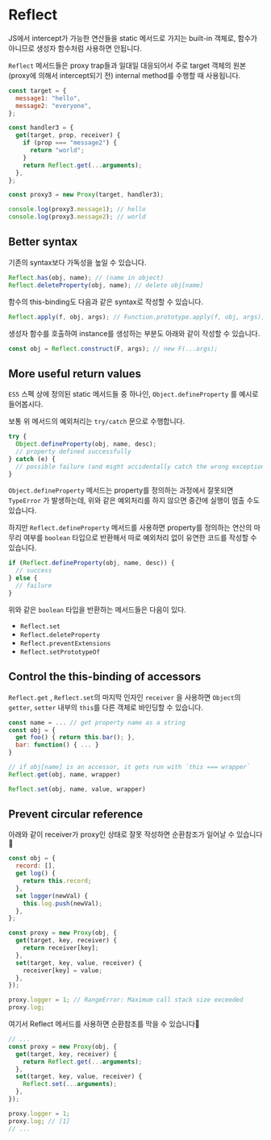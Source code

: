 # Reflect

JS에서 intercept가 가능한 연산들을 static 메서드로 가지는 built-in 객체로, 함수가 아니므로 생성자 함수처럼 사용하면 안됩니다.

`Reflect` 메서드들은 proxy trap들과 일대일 대응되어서 주로 target 객체의 원본(proxy에 의해서 intercept되기 전) internal method를 수행할 때 사용됩니다.

```js
const target = {
  message1: "hello",
  message2: "everyone",
};

const handler3 = {
  get(target, prop, receiver) {
    if (prop === "message2") {
      return "world";
    }
    return Reflect.get(...arguments);
  },
};
```

```js
const proxy3 = new Proxy(target, handler3);

console.log(proxy3.message1); // hello
console.log(proxy3.message2); // world
```

## Better syntax

기존의 syntax보다 가독성을 높일 수 있습니다.

```js
Reflect.has(obj, name); // (name in object)
Reflect.deleteProperty(obj, name); // delete obj[name]
```

함수의 this-binding도 다음과 같은 syntax로 작성할 수 있습니다.

```js
Reflect.apply(f, obj, args); // Function.prototype.apply(f, obj, args);
```

생성자 함수를 호출하여 instance를 생성하는 부분도 아래와 같이 작성할 수 있습니다.

```js
const obj = Reflect.construct(F, args); // new F(...args);
```

## More useful return values

`ES5` 스펙 상에 정의된 static 메서드들 중 하나인, `Object.defineProperty` 를 예시로 들어봅시다.

보통 위 메서드의 예외처리는 `try/catch` 문으로 수행합니다.

```js
try {
  Object.defineProperty(obj, name, desc);
  // property defined successfully
} catch (e) {
  // possible failure (and might accidentally catch the wrong exception)
}
```

`Object.defineProperty` 메서드는 property를 정의하는 과정에서 잘못되면 `TypeError` 가 발생하는데, 위와 같은 예외처리를 하지 않으면 중간에 실행이 멈출 수도 있습니다.

하지만 `Reflect.defineProperty` 메서드를 사용하면 property를 정의하는 연산의 마무리 여부를 `boolean` 타입으로 반환해서 따로 예외처리 없이 유연한 코드를 작성할 수 있습니다.

```js
if (Reflect.defineProperty(obj, name, desc)) {
  // success
} else {
  // failure
}
```

위와 같은 `boolean` 타입을 반환하는 메서드들은 다음이 있다.

- `Reflect.set`
- `Reflect.deleteProperty`
- `Reflect.preventExtensions`
- `Reflect.setPrototypeOf`

## Control the this-binding of accessors

`Reflect.get` , `Reflect.set`의 마지막 인자인 `receiver` 을 사용하면 `Object`의 `getter`, `setter` 내부의 `this`를 다른 객체로 바인딩할 수 있습니다.

```js
const name = ... // get property name as a string
const obj = {
  get foo() { return this.bar(); },
  bar: function() { ... }
}

// if obj[name] is an accessor, it gets run with `this === wrapper`
Reflect.get(obj, name, wrapper)

Reflect.set(obj, name, value, wrapper)
```

## Prevent circular reference

아래와 같이 receiver가 proxy인 상태로 잘못 작성하면 순환참조가 일어날 수 있습니다🤮

```js
const obj = {
  record: [],
  get log() {
    return this.record;
  },
  set logger(newVal) {
    this.log.push(newVal);
  },
};

const proxy = new Proxy(obj, {
  get(target, key, receiver) {
    return receiver[key];
  },
  set(target, key, value, receiver) {
    receiver[key] = value;
  },
});

proxy.logger = 1; // RangeError: Maximum call stack size exceeded
proxy.log;
```

여기서 Reflect 메서드를 사용하면 순환참조를 막을 수 있습니다🤩

```js
// ...
const proxy = new Proxy(obj, {
  get(target, key, receiver) {
    return Reflect.get(...arguments);
  },
  set(target, key, value, receiver) {
    Reflect.set(...arguments);
  },
});

proxy.logger = 1;
proxy.log; // [1]
// ...
```

